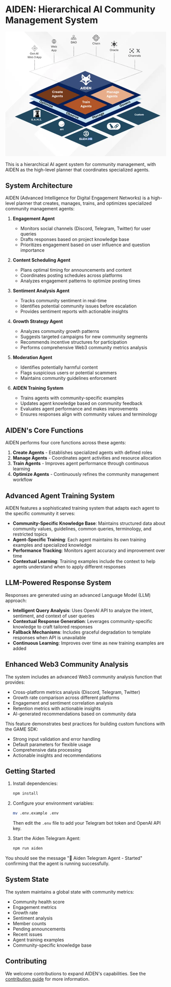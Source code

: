 # AIDEN: Hierarchical AI Community Management System

![AIDEN Architecture](../public/aiden-infra.png)

This is a hierarchical AI agent system for community management, with AIDEN as the high-level planner that coordinates specialized agents.

## System Architecture

AIDEN (Advanced Intelligence for Digital Engagement Networks) is a high-level planner that creates, manages, trains, and optimizes specialized community management agents:

1. **Engagement Agent**
   - Monitors social channels (Discord, Telegram, Twitter) for user queries
   - Drafts responses based on project knowledge base
   - Prioritizes engagement based on user influence and question importance

2. **Content Scheduling Agent**
   - Plans optimal timing for announcements and content
   - Coordinates posting schedules across platforms
   - Analyzes engagement patterns to optimize posting times

3. **Sentiment Analysis Agent**
   - Tracks community sentiment in real-time
   - Identifies potential community issues before escalation
   - Provides sentiment reports with actionable insights

4. **Growth Strategy Agent**
   - Analyzes community growth patterns
   - Suggests targeted campaigns for new community segments
   - Recommends incentive structures for participation
   - Performs comprehensive Web3 community metrics analysis

5. **Moderation Agent**
   - Identifies potentially harmful content
   - Flags suspicious users or potential scammers
   - Maintains community guidelines enforcement

6. **AIDEN Training System**
   - Trains agents with community-specific examples
   - Updates agent knowledge based on community feedback
   - Evaluates agent performance and makes improvements
   - Ensures responses align with community values and terminology

## AIDEN's Core Functions

AIDEN performs four core functions across these agents:

1. **Create Agents** - Establishes specialized agents with defined roles
2. **Manage Agents** - Coordinates agent activities and resource allocation
3. **Train Agents** - Improves agent performance through continuous learning
4. **Optimize Agents** - Continuously refines the community management workflow

## Advanced Agent Training System

AIDEN features a sophisticated training system that adapts each agent to the specific community it serves:

- **Community-Specific Knowledge Base**: Maintains structured data about community values, guidelines, common queries, terminology, and restricted topics
- **Agent-Specific Training**: Each agent maintains its own training examples and specialized knowledge
- **Performance Tracking**: Monitors agent accuracy and improvement over time
- **Contextual Learning**: Training examples include the context to help agents understand when to apply different responses

## LLM-Powered Response System

Responses are generated using an advanced Language Model (LLM) approach:

- **Intelligent Query Analysis**: Uses OpenAI API to analyze the intent, sentiment, and context of user queries
- **Contextual Response Generation**: Leverages community-specific knowledge to craft tailored responses
- **Fallback Mechanisms**: Includes graceful degradation to template responses when API is unavailable
- **Continuous Learning**: Improves over time as new training examples are added

## Enhanced Web3 Community Analysis

The system includes an advanced Web3 community analysis function that provides:

- Cross-platform metrics analysis (Discord, Telegram, Twitter)
- Growth rate comparison across different platforms
- Engagement and sentiment correlation analysis
- Retention metrics with actionable insights
- AI-generated recommendations based on community data

This feature demonstrates best practices for building custom functions with the GAME SDK:
- Strong input validation and error handling
- Default parameters for flexible usage
- Comprehensive data processing
- Actionable insights and recommendations

## Getting Started

1. Install dependencies:
   ```sh
   npm install
   ```

2. Configure your environment variables:
   ```sh
   mv .env.example .env
   ```
   Then edit the `.env` file to add your Telegram bot token and OpenAI API key.

3. Start the Aiden Telegram Agent:
   ```sh
   npm run aiden
   ```

You should see the message "🤖 Aiden Telegram Agent - Started" confirming that the agent is running successfully.

## System State

The system maintains a global state with community metrics:
- Community health score
- Engagement metrics
- Growth rate
- Sentiment analysis
- Member counts
- Pending announcements
- Recent issues
- Agent training examples
- Community-specific knowledge base

## Contributing

We welcome contributions to expand AIDEN's capabilities. See the [contribution guide](../../CONTRIBUTION_GUIDE.md) for more information. 